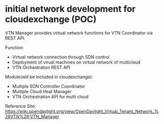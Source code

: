 # initial network development for cloudexchange (POC)

VTN Manager provides virtual network functions for VTN Coordinator via REST API. 

Function: 
  - Virtual network connection through SDN control
  - Deployment of virual machines on virtual network of multicloud
  - VTN Orchestration REST API
  
Module(will be included in cloudexchange): 
 - Multiple SDN Controller Coordinator
 - Multiple Cloud Heat Manager
 - VTN Orchestration API for multi cloud
 
Reference Site: https://wiki.opendaylight.org/view/OpenDaylight_Virtual_Tenant_Network_%28VTN%29:VTN_Manager

